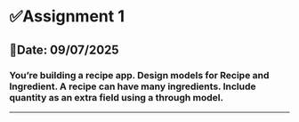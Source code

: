 #  ✅Assignment 1

## 📅Date: 09/07/2025

### You’re building a recipe app. Design models for Recipe and Ingredient. A recipe can have many ingredients. Include quantity as an extra field using a through model.

___


#
